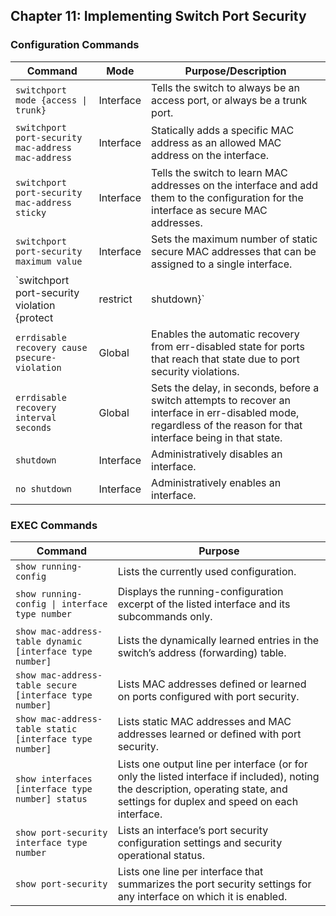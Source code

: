 ## Chapter 11: Implementing Switch Port Security

### Configuration Commands

| Command | Mode | Purpose/Description |
|---|---|---|
| `switchport mode {access \| trunk}` | Interface | Tells the switch to always be an access port, or always be a trunk port. |
| `switchport port-security mac-address mac-address` | Interface | Statically adds a specific MAC address as an allowed MAC address on the interface. |
| `switchport port-security mac-address sticky` | Interface | Tells the switch to learn MAC addresses on the interface and add them to the configuration for the interface as secure MAC addresses. |
| `switchport port-security maximum value` | Interface | Sets the maximum number of static secure MAC addresses that can be assigned to a single interface. |
| `switchport port-security violation {protect | restrict | shutdown}` | Interface | Tells the switch what to do if an inappropriate MAC address tries to access the network through a secure switch port. |
| `errdisable recovery cause psecure-violation` | Global | Enables the automatic recovery from err-disabled state for ports that reach that state due to port security violations. |
| `errdisable recovery interval seconds` | Global | Sets the delay, in seconds, before a switch attempts to recover an interface in err-disabled mode, regardless of the reason for that interface being in that state. |
| `shutdown` | Interface | Administratively disables an interface. |
| `no shutdown` | Interface | Administratively enables an interface. |


### EXEC Commands

| Command | Purpose |
|---|---|
| `show running-config` | Lists the currently used configuration. |
| `show running-config \| interface type number` | Displays the running-configuration excerpt of the listed interface and its subcommands only. |
| `show mac-address-table dynamic [interface type number]` | Lists the dynamically learned entries in the switch’s address (forwarding) table. |
| `show mac-address-table secure [interface type number]` | Lists MAC addresses defined or learned on ports configured with port security. |
| `show mac-address-table static [interface type number]` | Lists static MAC addresses and MAC addresses learned or defined with port security. |
| `show interfaces [interface type number] status` | Lists one output line per interface (or for only the listed interface if included), noting the description, operating state, and settings for duplex and speed on each interface. |
| `show port-security interface type number` | Lists an interface’s port security configuration settings and security operational status. |
| `show port-security` | Lists one line per interface that summarizes the port security settings for any interface on which it is enabled. |
